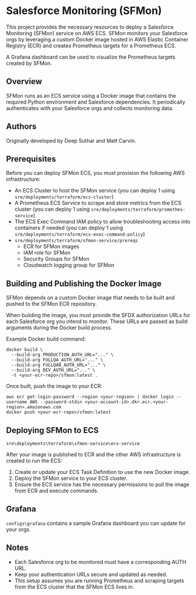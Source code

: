 # Salesforce Monitoring (SFMon)

This project provides the necessary resources to deploy a Salesforce Monitoring (SFMon) service on AWS ECS. SFMon monitors your Salesforce orgs by leveraging a custom Docker image hosted in AWS Elastic Container Registry (ECR) and creates Prometheus targets for a Prometheus ECS.

A Grafana dashboard can be used to visualize the Prometheus targets created by SFMon.

## Overview

SFMon runs as an ECS service using a Docker image that contains the required Python environment and Salesforce dependencies. It periodically authenticates with your Salesforce orgs and collects monitoring data.

## Authors

Originally developed by Deep Suthar and Matt Carvin.

## Prerequisites

Before you can deploy SFMon ECS, you must provision the following AWS infrastructure:

- An ECS Cluster to host the SFMon service (you can deploy 1 using `sre/deployments/terraform/ecs-cluster`)
- A Prometheus ECS Service to scrape and store metrics from the ECS cluster (you can deploy 1 using `sre/deployments/terraform/promethes-service`)
- The ECS Exec Command IAM policy to allow troubleshooting access into containers if needed (you can deploy 1 using `sre/deployments/terraform/ecs-exec-command-policy`)
- `sre/deployments/terraform/sfmon-service/prereqs`
    - ECR for SFMon images
    - IAM role for SFMon
    - Security Groups for SFMon
    - Cloudwatch logging group for SFMon

## Building and Publishing the Docker Image

SFMon depends on a custom Docker image that needs to be built and pushed to the SFMon ECR repository.

When building the image, you must provide the SFDX authorization URLs for each Salesforce org you intend to monitor. These URLs are passed as build arguments during the Docker build process.

Example Docker build command:

```
docker build \
  --build-arg PRODUCTION_AUTH_URL="..." \
  --build-arg FULLQA_AUTH_URL="..." \
  --build-arg FULLQAB_AUTH_URL="..." \
  --build-arg DEV_AUTH_URL="..." \
  -t <your-ecr-repo>/sfmon:latest .
```

Once built, push the image to your ECR:

```
aws ecr get-login-password --region <your-region> | docker login --username AWS --password-stdin <your-account-id>.dkr.ecr.<your-region>.amazonaws.com
docker push <your-ecr-repo>/sfmon:latest
```

## Deploying SFMon to ECS

`sre\deployments\terraform\sfmon-service\ecs-service`

After your image is published to ECR and the other AWS infrastructure is created to run the ECS:

1. Create or update your ECS Task Definition to use the new Docker image.
2. Deploy the SFMon service to your ECS cluster.
3. Ensure the ECS service has the necessary permissions to pull the image from ECR and execute commands.

## Grafana

`configs\grafana` contains a sample Grafana dashboard you can update for your orgs.

## Notes

- Each Salesforce org to be monitored must have a corresponding AUTH URL.
- Keep your authentication URLs secure and updated as needed.
- This setup assumes you are running Prometheus and scraping targets from the ECS cluster that the SFMon ECS lives in.
